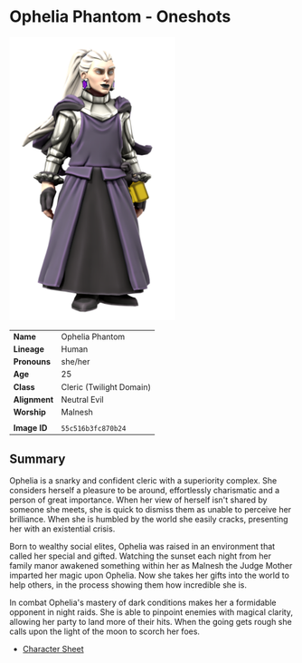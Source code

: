 # Ophelia Phantom - Oneshots

<img src="https://raw.githubusercontent.com/jesskelsall/astarus-images/main/characters/portraits/55c516b3fc870b24.png" height="500" />

|||
| --- | --- |
| **Name** | Ophelia Phantom |
| **Lineage** | Human |
| **Pronouns** | she/her |
| **Age** | 25 |
| **Class** | Cleric (Twilight Domain) |
| **Alignment** | Neutral Evil |
| **Worship** | Malnesh |
|||
| **Image ID** | `55c516b3fc870b24` |

## Summary

Ophelia is a snarky and confident cleric with a superiority complex. She considers herself a pleasure to be around, effortlessly charismatic and a person of great importance. When her view of herself isn't shared by someone she meets, she is quick to dismiss them as unable to perceive her brilliance. When she is humbled by the world she easily cracks, presenting her with an existential crisis.

Born to wealthy social elites, Ophelia was raised in an environment that called her special and gifted. Watching the sunset each night from her family manor awakened something within her as Malnesh the Judge Mother imparted her magic upon Ophelia. Now she takes her gifts into the world to help others, in the process showing them how incredible she is.

In combat Ophelia's mastery of dark conditions makes her a formidable opponent in night raids. She is able to pinpoint enemies with magical clarity, allowing her party to land more of their hits. When the going gets rough she calls upon the light of the moon to scorch her foes.

- [Character Sheet](https://www.dndbeyond.com/characters/59161160)
